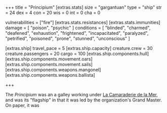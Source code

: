 +++
title = "Principium"
[extras.stats]
size = "gargantuan"
type = "ship"
str = 24
dex = 4
con = 20
wis = 0
int = 0
cha = 0

vulnerabilities = ["fire"]
[extras.stats.resistances]
[extras.stats.immunities]
damage = [ 
  "poison", 
  "psychic" 
]
conditions = [ 
  "blinded",
  "charmed",
  "deafened",
  "exhaustion",
  "frightened",
  "incapacitated",
  "paralyzed",
  "petrified",
  "poisoned",
  "prone",
  "stunned",
  "unconscious" 
]

[extras.ship]
travel_pace = 5
[extras.ship.capacity]
creature.crew = 30
creature.passengers = 20
cargo = 100
[extras.ship.components.hull]
[extras.ship.components.movement.oars]
[extras.ship.components.movement.sails]
[extras.ship.components.weapons.mangonel]
[extras.ship.components.weapons.ballista]

+++

The *Principium* was an a galley working under [La Camaraderie de la Mer](@/location/la-camaraderie.md), and was its "flagship" in that it was led by the organization's
Grand Master. On paper, it was 